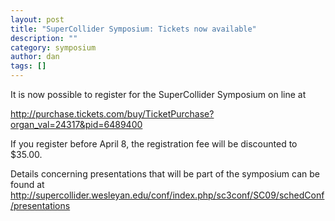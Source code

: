 ```yaml
---
layout: post
title: "SuperCollider Symposium: Tickets now available"
description: ""
category: symposium
author: dan
tags: []
---
```

It is now possible to register for the SuperCollider Symposium on line at

http://purchase.tickets.com/buy/TicketPurchase?organ_val=24317&pid=6489400

If you register before April 8, the registration fee will be discounted to $35.00.

Details concerning presentations that will be part of the symposium can be found at http://supercollider.wesleyan.edu/conf/index.php/sc3conf/SC09/schedConf/presentations
